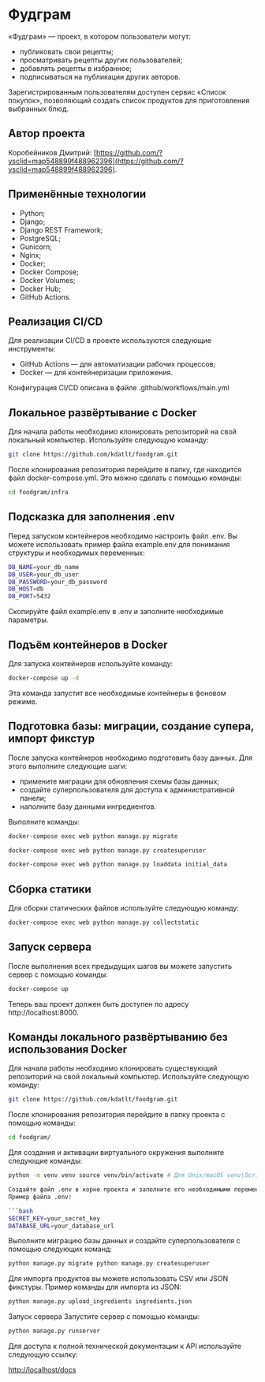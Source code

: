 

# Фудграм

«Фудграм» — проект, в котором пользователи могут:

- публиковать свои рецепты;
- просматривать рецепты других пользователей;
- добавлять рецепты в избранное;
- подписываться на публикации других авторов.

Зарегистрированным пользователям доступен сервис «Список покупок»,
позволяющий создать список продуктов для приготовления выбранных блюд.

## Автор проекта

Коробейников Дмитрий: [https://github.com/?ysclid=map548899f488962396](https://github.com/?ysclid=map548899f488962396).

## Применённые технологии

- Python;
- Django;
- Django REST Framework;
- PostgreSQL;
- Gunicorn;
- Nginx;
- Docker;
- Docker Compose;
- Docker Volumes;
- Docker Hub;
- GitHub Actions.

## Реализация CI/CD

Для реализации CI/CD в проекте используются следующие инструменты:

- GitHub Actions — для автоматизации рабочих процессов;
- Docker — для контейнеризации приложения.

Конфигурация CI/CD описана в файле .github/workflows/main.yml

## Локальное развёртывание с Docker

Для начала работы необходимо клонировать репозиторий на свой локальный компьютер.
Используйте следующую команду:

```bash
git clone https://github.com/kdatlt/foodgram.git
```

После клонирования репозитория перейдите в папку, где находится файл docker-compose.yml.
Это можно сделать с помощью команды:

```bash
cd foodgram/infra
```

## Подсказка для заполнения .env

Перед запуском контейнеров необходимо настроить файл .env.
Вы можете использовать пример файла example.env для понимания структуры и необходимых переменных:

```bash
DB_NAME=your_db_name
DB_USER=your_db_user
DB_PASSWORD=your_db_password
DB_HOST=db
DB_PORT=5432
```

Скопируйте файл example.env в .env и заполните необходимые параметры.

## Подъём контейнеров в Docker

Для запуска контейнеров используйте команду:

```bash
docker-compose up -d
```

Эта команда запустит все необходимые контейнеры в фоновом режиме.

## Подготовка базы: миграции, создание супера, импорт фикстур

После запуска контейнеров необходимо подготовить базу данных. Для этого выполните следующие шаги:

- примените миграции для обновления схемы базы данных;
- создайте суперпользователя для доступа к административной панели;
- наполните базу данными ингредиентов.

Выполните команды:

```bash
docker-compose exec web python manage.py migrate

docker-compose exec web python manage.py createsuperuser

docker-compose exec web python manage.py loaddata initial_data
```

## Сборка статики

Для сборки статических файлов используйте следующую команду:
```bash
docker-compose exec web python manage.py collectstatic
```

## Запуск сервера 

После выполнения всех предыдущих шагов вы можете запустить сервер с помощью команды:

```bash
docker-compose up
```

Теперь ваш проект должен быть доступен по адресу http://localhost:8000.

## Команды локального развёртыванию без использования Docker

Для начала работы необходимо клонировать существующий репозиторий на свой локальный компьютер.
Используйте следующую команду:
```bash
git clone https://github.com/kdatlt/foodgram.git
```

После клонирования репозитория перейдите в папку проекта с помощью команды:
```bash
cd foodgram/
```
 
Для создания и активации виртуального окружения выполните следующие команды:
```bash
python -m venv venv source venv/bin/activate # Для Unix/macOS venv\Scripts\activate # Для Windows

Создайте файл .env в корне проекта и заполните его необходимыми переменными окружения.
Пример файла .env:

```bash
SECRET_KEY=your_secret_key
DATABASE_URL=your_database_url
```

Выполните миграцию базы данных и создайте суперпользователя с помощью следующих команд:

```bash
python manage.py migrate python manage.py createsuperuser
```

Для импорта продуктов вы можете использовать CSV или JSON фикстуры.
Пример команды для импорта из JSON:

```bash
python manage.py upload_ingredients ingredients.json
```

Запуск сервера Запустите сервер с помощью команды:
```bash
python manage.py runserver
```

Для доступа к полной технической документации к API используйте следующую ссылку:

[http://localhost/docs](http://localhost/docs)
